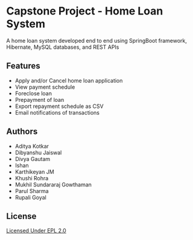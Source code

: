 
# Capstone Project - Home Loan System

A home loan system developed end to end using SpringBoot framework, Hibernate, MySQL databases, and REST APIs




## Features

- Apply and/or Cancel home loan application
- View payment schedule
- Foreclose loan
- Prepayment of loan
- Export repayment schedule as CSV
- Email notifications of transactions


## Authors

- Aditya Kotkar
- Dibyanshu Jaiswal
- Divya Gautam
- Ishan 
- Karthikeyan JM
- Khushi Rohra
- Mukhil Sundararaj Gowthaman
- Parul Sharma
- Rupali Goyal

## License

[Licensed Under EPL 2.0](https://choosealicense.com/licenses/epl-2.0/)

